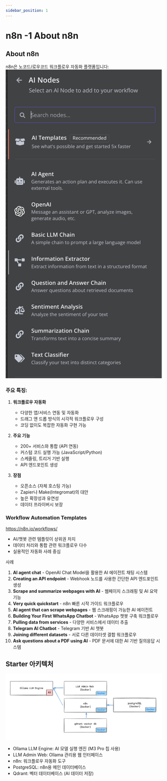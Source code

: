 ```yaml
---
sidebar_position: 1
---
```


# n8n -1 About n8n   

## About n8n   

n8n은 노코드/로우코드 워크플로우 자동화 플랫폼입니다:  
![Alt text](image-12.png)  

### 주요 특징:

1. **워크플로우 자동화** 
   - 다양한 앱/서비스 연동 및 자동화  
   - 드래그 앤 드롭 방식의 시각적 워크플로우 구성  
   - 코딩 없이도 복잡한 자동화 구현 가능  

2. **주요 기능**  
   - 200+ 서비스와 통합 (API 연동)    
   - 커스텀 코드 실행 가능 (JavaScript/Python)
   - 스케줄링, 트리거 기반 실행 
   - API 엔드포인트 생성  

3. **장점**
   - 오픈소스 (자체 호스팅 가능)  
   - Zapier나 Make(Integromat)의 대안 
   - 높은 확장성과 유연성  
   - 데이터 프라이버시 보장  

### Workflow Automation Templates  

https://n8n.io/workflows/  
- AI/챗봇 관련 템플릿이 상위권 차지
- 데이터 처리와 통합 관련 워크플로우 다수
- 실용적인 자동화 사례 중심

사례
1. **AI agent chat**   - OpenAI Chat Model을 활용한 AI 에이전트 채팅 시스템
2. **Creating an API endpoint**  - Webhook 노드를 사용한 간단한 API 엔드포인트 생성
3. **Scrape and summarize webpages with AI** - 웹페이지 스크래핑 및 AI 요약 기능
4. **Very quick quickstart**  - n8n 빠른 시작 가이드 워크플로우
5. **AI agent that can scrape webpages** - 웹 스크래핑이 가능한 AI 에이전트
6. **Building Your First WhatsApp Chatbot**  - WhatsApp 챗봇 구축 워크플로우
7. **Pulling data from services** - 다양한 서비스에서 데이터 추출
8. **Telegram AI Chatbot** - Telegram 기반 AI 챗봇
9. **Joining different datasets** - 서로 다른 데이터셋 결합 워크플로우
10. **Ask questions about a PDF using AI** - PDF 문서에 대한 AI 기반 질의응답 시스템

## Starter 아키텍처  

![Alt text](image-2.png)     

- Ollama LLM Engine: AI 모델 실행 엔진 (M3 Pro 칩 사용)  
- LLM Admin Web: Ollama 관리용 웹 인터페이스  
- n8n: 워크플로우 자동화 도구 
- PostgreSQL: n8n용 메인 데이터베이스  
- Qdrant: 벡터 데이터베이스 (AI 데이터 저장)  

